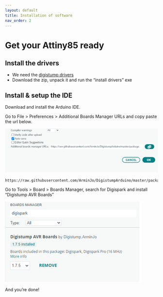 ```yaml
---
layout: default
title: Installation of software
nav_order: 2
---
```

# Get your Attiny85 ready
## Install the drivers

- We need the [digistump drivers](https://github.com/digistump/DigistumpArduino/releases)
- Download the zip, unpack it and run the “install drivers” exe

## Install & setup the IDE

Download and install the Arduino IDE.

Go to File > Preferences > Additional Boards Manager URLs and copy paste the url below.

![Preferences menu](../images/preferences.png)

```
https://raw.githubusercontent.com/ArminJo/DigistumpArduino/master/package_digistump_index.json
```

Go to Tools > Board > Boards Manager, ​search for Digispark and install “Digistump AVR Boards”​

![Boards Manager menu](../images/boardsmanager.png)

And you’re done!​
